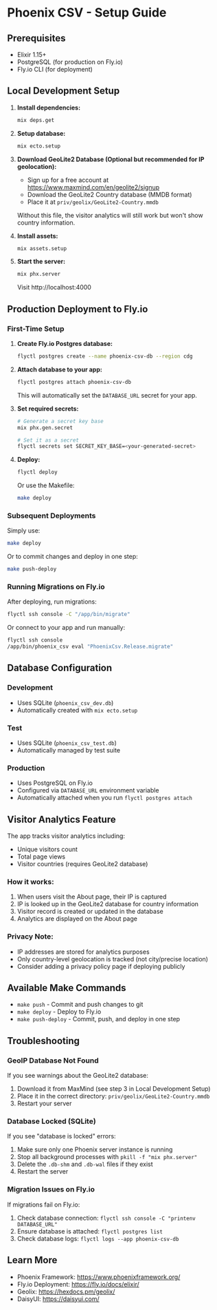 # Phoenix CSV - Setup Guide

## Prerequisites

- Elixir 1.15+
- PostgreSQL (for production on Fly.io)
- Fly.io CLI (for deployment)

## Local Development Setup

1. **Install dependencies:**
   ```bash
   mix deps.get
   ```

2. **Setup database:**
   ```bash
   mix ecto.setup
   ```

3. **Download GeoLite2 Database (Optional but recommended for IP geolocation):**
   - Sign up for a free account at https://www.maxmind.com/en/geolite2/signup
   - Download the GeoLite2 Country database (MMDB format)
   - Place it at `priv/geolix/GeoLite2-Country.mmdb`

   Without this file, the visitor analytics will still work but won't show country information.

4. **Install assets:**
   ```bash
   mix assets.setup
   ```

5. **Start the server:**
   ```bash
   mix phx.server
   ```

   Visit http://localhost:4000

## Production Deployment to Fly.io

### First-Time Setup

1. **Create Fly.io Postgres database:**
   ```bash
   flyctl postgres create --name phoenix-csv-db --region cdg
   ```

2. **Attach database to your app:**
   ```bash
   flyctl postgres attach phoenix-csv-db
   ```

   This will automatically set the `DATABASE_URL` secret for your app.

3. **Set required secrets:**
   ```bash
   # Generate a secret key base
   mix phx.gen.secret

   # Set it as a secret
   flyctl secrets set SECRET_KEY_BASE=<your-generated-secret>
   ```

4. **Deploy:**
   ```bash
   flyctl deploy
   ```

   Or use the Makefile:
   ```bash
   make deploy
   ```

### Subsequent Deployments

Simply use:
```bash
make deploy
```

Or to commit changes and deploy in one step:
```bash
make push-deploy
```

### Running Migrations on Fly.io

After deploying, run migrations:
```bash
flyctl ssh console -C "/app/bin/migrate"
```

Or connect to your app and run manually:
```bash
flyctl ssh console
/app/bin/phoenix_csv eval "PhoenixCsv.Release.migrate"
```

## Database Configuration

### Development
- Uses SQLite (`phoenix_csv_dev.db`)
- Automatically created with `mix ecto.setup`

### Test
- Uses SQLite (`phoenix_csv_test.db`)
- Automatically managed by test suite

### Production
- Uses PostgreSQL on Fly.io
- Configured via `DATABASE_URL` environment variable
- Automatically attached when you run `flyctl postgres attach`

## Visitor Analytics Feature

The app tracks visitor analytics including:
- Unique visitors count
- Total page views
- Visitor countries (requires GeoLite2 database)

### How it works:
1. When users visit the About page, their IP is captured
2. IP is looked up in the GeoLite2 database for country information
3. Visitor record is created or updated in the database
4. Analytics are displayed on the About page

### Privacy Note:
- IP addresses are stored for analytics purposes
- Only country-level geolocation is tracked (not city/precise location)
- Consider adding a privacy policy page if deploying publicly

## Available Make Commands

- `make push` - Commit and push changes to git
- `make deploy` - Deploy to Fly.io
- `make push-deploy` - Commit, push, and deploy in one step

## Troubleshooting

### GeoIP Database Not Found
If you see warnings about the GeoLite2 database:
1. Download it from MaxMind (see step 3 in Local Development Setup)
2. Place it in the correct directory: `priv/geolix/GeoLite2-Country.mmdb`
3. Restart your server

### Database Locked (SQLite)
If you see "database is locked" errors:
1. Make sure only one Phoenix server instance is running
2. Stop all background processes with `pkill -f "mix phx.server"`
3. Delete the `.db-shm` and `.db-wal` files if they exist
4. Restart the server

### Migration Issues on Fly.io
If migrations fail on Fly.io:
1. Check database connection: `flyctl ssh console -C "printenv DATABASE_URL"`
2. Ensure database is attached: `flyctl postgres list`
3. Check database logs: `flyctl logs --app phoenix-csv-db`

## Learn More

- Phoenix Framework: https://www.phoenixframework.org/
- Fly.io Deployment: https://fly.io/docs/elixir/
- Geolix: https://hexdocs.pm/geolix/
- DaisyUI: https://daisyui.com/

